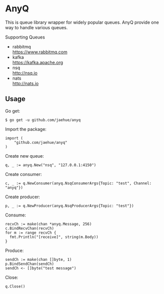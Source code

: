 # AnyQ

This is queue library wrapper for widely popular queues.
AnyQ provide one way to handle various queues.

Supporting Queues
- rabbitmq  
  https://www.rabbitmq.com
- kafka  
  https://kafka.apache.org
- nsq  
  http://nsq.io
- nats  
  http://nats.io

## Usage

Go get:

```
$ go get -u github.com/jaehue/anyq
```

Import the package:

```
import (
	"github.com/jaehue/anyq"
)
```

Create new queue:

```
q, _ := anyq.New("nsq", "127.0.0.1:4150")
```

Create consumer:

```
c, _ := q.NewConsumer(anyq.NsqConsumerArgs{Topic: "test", Channel: "anyq"})
```

Create producer:

```
p, _ := q.NewProducer(anyq.NsqProducerArgs{Topic: "test"})
```

Consume:

```
recvCh := make(chan *anyq.Message, 256)
c.BindRecvChan(recvCh)
for m := range recvCh {
  fmt.Println("[receive]", string(m.Body))
}
```

Produce:

```
sendCh := make(chan []byte, 1)
p.BindSendChan(sendCh)
sendCh <- []byte("test message")
```

Close:
```
q.Close()
```
